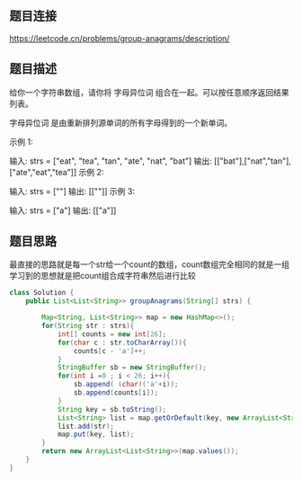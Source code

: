 ## 题目连接
https://leetcode.cn/problems/group-anagrams/description/
## 题目描述
给你一个字符串数组，请你将 字母异位词 组合在一起。可以按任意顺序返回结果列表。

字母异位词 是由重新排列源单词的所有字母得到的一个新单词。

 

示例 1:

输入: strs = ["eat", "tea", "tan", "ate", "nat", "bat"]
输出: [["bat"],["nat","tan"],["ate","eat","tea"]]
示例 2:

输入: strs = [""]
输出: [[""]]
示例 3:

输入: strs = ["a"]
输出: [["a"]]

## 题目思路
最直接的思路就是每一个str给一个count的数组，count数组完全相同的就是一组
学习到的思想就是把count组合成字符串然后进行比较
```java
class Solution {
    public List<List<String>> groupAnagrams(String[] strs) {

        Map<String, List<String>> map = new HashMap<>();
        for(String str : strs){
            int[] counts = new int[26];
            for(char c : str.toCharArray()){
                counts[c - 'a']++;
            }
            StringBuffer sb = new StringBuffer();
            for(int i =0 ; i < 26; i++){
                sb.append( (char)('a'+i));
                sb.append(counts[i]);
            }
            String key = sb.toString();
            List<String> list = map.getOrDefault(key, new ArrayList<String>());
            list.add(str);
            map.put(key, list);
        }
        return new ArrayList<List<String>>(map.values());
    }
}

```
